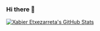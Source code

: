 ### Hi there 👋

[![Xabier Etxezarreta's GitHub Stats](https://github-readme-stats.vercel.app/api?username=xetxezarreta&show_icons=true&count_private=true)](https://github.com/anuraghazra/github-readme-stats)
